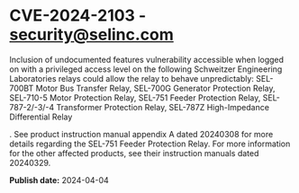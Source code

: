 # CVE-2024-2103 - security@selinc.com


Inclusion of undocumented features vulnerability accessible when logged on with a privileged access level on the following Schweitzer Engineering Laboratories relays could allow the relay to behave unpredictably:
SEL-700BT Motor Bus Transfer Relay, SEL-700G Generator Protection Relay, SEL-710-5 Motor Protection Relay, SEL-751 Feeder Protection Relay, SEL-787-2/-3/-4 Transformer Protection Relay, SEL-787Z High-Impedance Differential Relay

. See product instruction manual appendix A dated 20240308 for more details regarding the SEL-751 Feeder Protection Relay. For more information for the other affected products, see their instruction manuals dated 20240329.



**Publish date:** 2024-04-04

